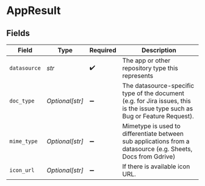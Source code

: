 # AppResult


## Fields

| Field                                                                                                                       | Type                                                                                                                        | Required                                                                                                                    | Description                                                                                                                 |
| --------------------------------------------------------------------------------------------------------------------------- | --------------------------------------------------------------------------------------------------------------------------- | --------------------------------------------------------------------------------------------------------------------------- | --------------------------------------------------------------------------------------------------------------------------- |
| `datasource`                                                                                                                | *str*                                                                                                                       | :heavy_check_mark:                                                                                                          | The app or other repository type this represents                                                                            |
| `doc_type`                                                                                                                  | *Optional[str]*                                                                                                             | :heavy_minus_sign:                                                                                                          | The datasource-specific type of the document (e.g. for Jira issues, this is the issue type such as Bug or Feature Request). |
| `mime_type`                                                                                                                 | *Optional[str]*                                                                                                             | :heavy_minus_sign:                                                                                                          | Mimetype is used to differentiate between sub applications from a datasource (e.g. Sheets, Docs from Gdrive)                |
| `icon_url`                                                                                                                  | *Optional[str]*                                                                                                             | :heavy_minus_sign:                                                                                                          | If there is available icon URL.                                                                                             |